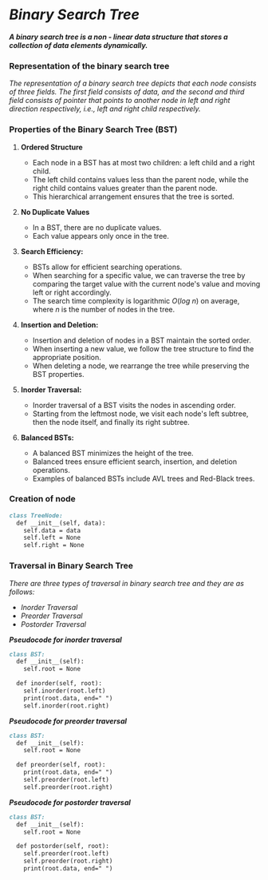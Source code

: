 # _Binary Search Tree_

***A binary search tree is a non - linear data structure that stores a collection of data elements dynamically.***

### Representation of the binary search tree
_The representation of a binary search tree depicts that each node consists of three fields. The first field consists of data, and the second and third field consists of pointer that points to another node in left and right direction respectively, i.e., left and right child respectively._

### Properties of the Binary Search Tree (BST)
1. **Ordered Structure**
      * Each node in a BST has at most two children: a left child and a right child.
      * The left child contains values less than the parent node, while the right child contains values greater than the parent node.
      * This hierarchical arrangement ensures that the tree is sorted.

2. **No Duplicate Values**
      * In a BST, there are no duplicate values. 
      * Each value appears only once in the tree.

3. **Search Efficiency:**
      * BSTs allow for efficient searching operations.
      * When searching for a specific value, we can traverse the tree by comparing the target value with the current node's value and moving left or right accordingly.
      * The search time complexity is logarithmic $O(log$ $n)$ on average, where $n$ is the number of nodes in the tree.

4. **Insertion and Deletion:**
      * Insertion and deletion of nodes in a BST maintain the sorted order.
      * When inserting a new value, we follow the tree structure to find the appropriate position.
      * When deleting a node, we rearrange the tree while preserving the BST properties.

5. **Inorder Traversal:**
      * Inorder traversal of a BST visits the nodes in ascending order.
      * Starting from the leftmost node, we visit each node's left subtree, then the node itself, and finally its right subtree.

6. **Balanced BSTs:**
      * A balanced BST minimizes the height of the tree.
      * Balanced trees ensure efficient search, insertion, and deletion operations.
      * Examples of balanced BSTs include AVL trees and Red-Black trees.

### Creation of node
```md
class TreeNode:
  def __init__(self, data):
    self.data = data
    self.left = None
    self.right = None
```

### Traversal in Binary Search Tree
_There are three types of traversal in binary search tree and they are as follows:_
 * _Inorder Traversal_
 * _Preorder Traversal_
 * _Postorder Traversal_

***Pseudocode for inorder traversal***
```md
class BST:
  def __init__(self):
    self.root = None

  def inorder(self, root):
    self.inorder(root.left)
    print(root.data, end=" ")
    self.inorder(root.right)
```

***Pseudocode for preorder traversal***
```md
class BST:
  def __init__(self):
    self.root = None

  def preorder(self, root):
    print(root.data, end=" ")
    self.preorder(root.left)
    self.preorder(root.right)
```

***Pseudocode for postorder traversal***
```md
class BST:
  def __init__(self):
    self.root = None

  def postorder(self, root):
    self.preorder(root.left)
    self.preorder(root.right)
    print(root.data, end=" ")
```

